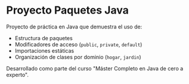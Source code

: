 # Proyecto Paquetes Java

Proyecto de práctica en Java que demuestra el uso de:

- Estructura de paquetes
- Modificadores de acceso (`public`, `private`, `default`)
- Importaciones estáticas
- Organización de clases por dominio (`hogar`, `jardin`)

Desarrollado como parte del curso "Máster Completo en Java de cero a experto".
